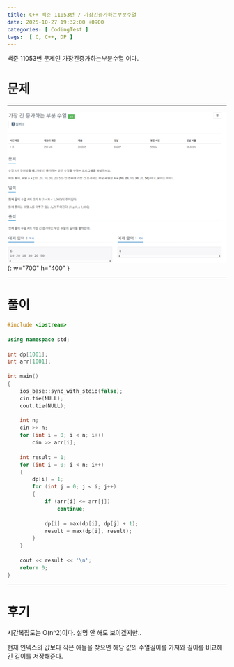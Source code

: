 ```yaml
---
title: C++ 백준 11053번 / 가장긴증가하는부분수열
date: 2025-10-27 19:32:00 +0900
categories: [ CodingTest ]  
tags:  [ C, C++, DP ]
---
```


백준 11053번 문제인 가장긴증가하는부분수열 이다.

# 문제   
---------------------------------------

![Desktop View](/assets/img/가장긴증가하는부분수열.png){: w="700" h="400" }

---------------------------------------

# 풀이

```c++
#include <iostream>

using namespace std;

int dp[1001];
int arr[1001];

int main()
{
	ios_base::sync_with_stdio(false);
	cin.tie(NULL);
	cout.tie(NULL);

	int n;
	cin >> n;
	for (int i = 0; i < n; i++)
		cin >> arr[i];

	int result = 1;
	for (int i = 0; i < n; i++)
	{
		dp[i] = 1;
		for (int j = 0; j < i; j++)
		{
			if (arr[i] <= arr[j])
				continue;

			dp[i] = max(dp[i], dp[j] + 1);
			result = max(dp[i], result);
		}
	}

	cout << result << '\n';
	return 0;
}
```
---------------------------------------

# 후기

시간복잡도는 O(n^2)이다. 설명 안 해도 보이겠지만..

현재 인덱스의 값보다 작은 애들을 찾으면 해당 값의 수열길이를 가져와 길이를 비교해 긴 길이를 저장해준다.
